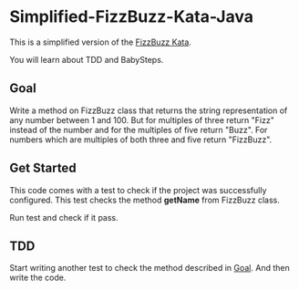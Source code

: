 # Simplified-FizzBuzz-Kata-Java
This is a simplified version of the [FizzBuzz Kata](https://codingdojo.org/kata/FizzBuzz/).

You will learn about TDD and BabySteps.

## Goal
Write a method on FizzBuzz class that returns the string representation of any number between 1 and 100.
But for multiples of three return "Fizz" instead of the number and for the multiples of five return "Buzz".
For numbers which are multiples of both three and five return "FizzBuzz".

## Get Started
This code comes with a test to check if the project was successfully configured. This test checks the
method __getName__ from FizzBuzz class.

Run test and check if it pass.

## TDD
Start writing another test to check the method described in [Goal](#goal). And then write the code.